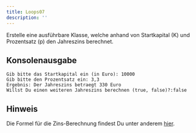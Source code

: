 ```yaml
---
title: Loops07
description: ''
---
```


Erstelle eine ausführbare Klasse, welche anhand von Startkapital (K) und Prozentsatz (p) den Jahreszins berechnet.

## Konsolenausgabe

```console
Gib bitte das Startkapital ein (in Euro): 10000
Gib bitte den Prozentsatz ein: 3,3
Ergebnis: Der Jahreszins betraegt 330 Euro
Willst Du einen weiteren Jahreszins berechnen (true, false)?:false
```

## Hinweis

Die Formel für die Zins-Berechnung findest Du unter anderem [hier](https://de.wikipedia.org/wiki/Zinsrechnung).
